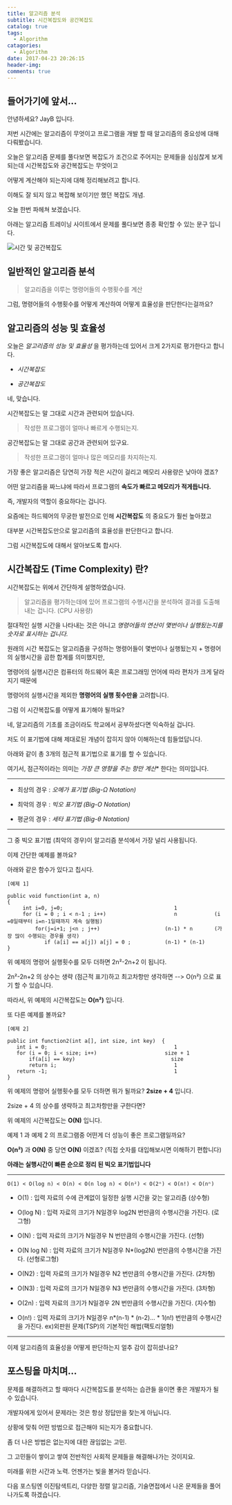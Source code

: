 ```yaml
---
title: 알고리즘 분석
subtitle: 시간복잡도와 공간복잡도
catalog: true
tags:
  - Algorithm
catagories:
  - Algorithm
date: 2017-04-23 20:26:15
header-img:
comments: true
---
```


## 들어가기에 앞서...

안녕하세요? JayB 입니다.

저번 시간에는 알고리즘이 무엇이고 프로그램을 개발 할 때 알고리즘의 중요성에 대해 다뤄봤습니다.

오늘은 알고리즘 문제를 풀다보면 복잡도가 조건으로 주어지는 문제들을 심심찮게 보게 되는데 시간복잡도와 공간복잡도는 무엇이고

어떻게 계산해야 되는지에 대해 정리해보려고 합니다.

이해도 잘 되지 않고 복잡해 보이기만 했던 복잡도 개념.

오늘 한번 파헤쳐 보겠습니다.

아래는 알고리즘 트레이닝 사이트에서 문제를 풀다보면 종종 확인할 수 있는 문구 입니다.

![시간 및 공간복잡도](https://user-images.githubusercontent.com/20435620/29495553-b53cf4f8-85fc-11e7-8cf0-a916e24af6ad.png)


## 일반적인 알고리즘 분석

> 알고리즘을 이루는 명령어들의 수행횟수를 계산

그럼, 명령어들의 수행횟수를 어떻게 계산하여 어떻게 효율성을 판단한다는걸까요?

## 알고리즘의 성능 및 효율성

오늘은 *알고리즘의 성능 및 효율성* 을 평가하는데 있어서 크게 2가지로 평가한다고 합니다.

* *시간복잡도*

* *공간복잡도*

네, 맞습니다.

시간복잡도는 말 그대로 시간과 관련되어 있습니다.

> 작성한 프로그램이 얼마나 빠르게 수행되는지.

공간복잡도는 말 그대로 공간과 관련되어 있구요.

> 작성한 프로그램이 얼마나 많은 메모리를 차지하는지.

가장 좋은 알고리즘은 당연히 가장 적은 시간이 걸리고 메모리 사용량은 낮아야 겠죠?

어떤 알고리즘을 짜느냐에 따라서 프로그램의 **속도가 빠르고 메모리가 적게듭니다.**

즉, 개발자의 역할이 중요하다는 겁니다.

요즘에는 하드웨어의 무궁한 발전으로 인해 **시간복잡도** 의 중요도가 훨씬 높아졌고

대부분 시간복잡도만으로 알고리즘의 효율성을 판단한다고 합니다.

그럼 시간복잡도에 대해서 알아보도록 합시다.

## 시간복잡도 (Time Complexity) 란?

시간복잡도는 위에서 간단하게 설명하였습니다.

> 알고리즘을 평가하는데에 있어 프로그램의 수행시간을 분석하여 결과를 도출해내는 겁니다. (CPU 사용량)

절대적인 실행 시간을 나타내는 것은 아니고 *명령어들의 연산이 몇번이나 실행됬는지를 숫자로 표시하는 겁니다.*

원래의 시간 복잡도는 알고리즘을 구성하는 명령어들이 몇번이나 실행됬는지 + 명령어의 실행시간을 곱한 합계를 의미했지만,

명령어의 실행시간은 컴퓨터의 하드웨어 혹은 프로그래밍 언어에 따라 편차가 크게 달라지기 때문에

명령어의 실행시간을 제외한 **명령어의 실행 횟수만을** 고려합니다.

그럼 이 시간복잡도를 어떻게 표기해야 될까요?

네, 알고리즘의 기초를 조금이라도 학교에서 공부하셨다면 익숙하실 겁니다.

저도 이 표기법에 대해 제대로된 개념이 잡히지 않아 이해하는데 힘들었답니다.

아래와 같이 총 3개의 점근적 표기법으로 표기를 할 수 있습니다.

여기서, 점근적이라는 의미는 *가장 큰 영향을 주는 항만 계산** 한다는 의미입니다.

---

* 최상의 경우 : *오메가 표기법 (Big-Ω Notation)*

* 최악의 경우 : *빅오 표기법 (Big-O Notation)*

* 평균의 경우 : *세타 표기법 (Big-θ Notation)*

---

그 중 빅오 표기법 (최악의 경우)이 알고리즘 분석에서 가장 널리 사용됩니다.

이제 간단한 예제를 볼까요?

아래와 같은 함수가 있다고 칩시다.

```
[예제 1]

public void function(int a, n)
{
     int i=0, j=0;                                    1
     for (i = 0 ; i < n-1 ; i++)                      n            (i =0일때부터 i=n-1일때까지 계속 실행됨)
         for(j=i+1; j<n ; j++)                     (n-1) * n       (가장 많이 수행되는 경우를 생각)
            if (a[i] == a[j]) a[j] = 0 ;           (n-1) * (n-1)
}
```

위 예제의 명령어 실행횟수를 모두 더하면 2n²-2n+2 이 됩니다.

2n²-2n+2 의 상수는 생략 (점근적 표기)하고 최고차항만 생각하면 --> O(n²) 으로 표기 할 수 있습니다.

따라서, 위 예제의 시간복잡도는 **O(n²)** 입니다.

또 다른 예제를 볼까요?

```
[예제 2]

public int function2(int a[], int size, int key)  {
   int i = 0;                                         1
   for (i = 0; i < size; i++)                      size + 1
       if(a[i] == key)                               size
       return i;                                      1
   return -1;                                         1
}
```

위 예제의 명령어 실행횟수를 모두 더하면 뭐가 될까요? **2size + 4** 입니다.

2size + 4 의 상수를 생략하고 최고차항만을 구한다면?

위 예제의 시간복잡도는 **O(N)** 입니다.

예제 1 과 예제 2 의 프로그램중 어떤게 더 성능이 좋은 프로그램일까요?

**O(n²)** 과 **O(N)** 중 당연 **O(N)** 이겠죠? (직접 숫자를 대입해보시면 이해하기 편합니다)

**아래는 실행시간이 빠른 순으로 정리 된 빅오 표기법입니다**

---

```
O(1) < O(log n) < O(n) < O(n log n) < O(n²) < O(2ⁿ) < O(n!) < O(nⁿ)
```

* O(1) : 입력 자료의 수에 관계없이 일정한 실행 시간을 갖는 알고리즘 (상수형)

* O(log N) : 입력 자료의 크기가 N일경우 log2N 번만큼의 수행시간을 가진다. (로그형)

* O(N) : 입력 자료의 크기가 N일경우 N 번만큼의 수행시간을 가진다. (선형)

* O(N log N) : 입력 자료의 크기가 N일경우 N*(log2N) 번만큼의 수행시간을 가진다. (선형로그형)

* O(N2) : 입력 자료의 크기가 N일경우 N2 번만큼의 수행시간을 가진다. (2차형)

* O(N3) : 입력 자료의 크기가 N일경우 N3 번만큼의 수행시간을 가진다. (3차형)

* O(2n) : 입력 자료의 크기가 N일경우 2N 번만큼의 수행시간을 가진다. (지수형)

* O(n!) : 입력 자료의 크기가 N일경우 n*(n-1) * (n-2)... * 1(n!) 번만큼의 수행시간을 가진다.
          ex)외판원 문제(TSP)의 기본적인 해법(팩토리얼형)

---

이제 알고리즘의 효율성을 어떻게 판단하는지 얼추 감이 잡히셨나요?

## 포스팅을 마치며...

문제를 해결하려고 할 때마다 시간복잡도를 분석하는 습관들 을이면 좋은 개발자가 될 수 있습니다.

개발자에게 있어서 문제라는 것은 항상 정답만을 찾는게 아닙니다.

상황에 맞춰 어떤 방법으로 접근해야 되는지가 중요합니다.

좀 더 나은 방법은 없는지에 대한 끊임없는 고민.

그 고민들이 쌓이고 쌓여 전반적인 사회적 문제들을 해결해나가는 것이지요.

미래를 위한 시간과 노력. 언젠가는 빛을 볼거라 믿습니다.

다음 포스팅엔 이진탐색트리, 다양한 정렬 알고리즘, 기술면접에서 나온 문제들을 풀어나가도록 하겠습니다.
